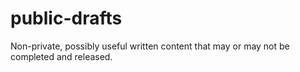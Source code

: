 # public-drafts
Non-private, possibly useful written content that may or may not be completed and released.
